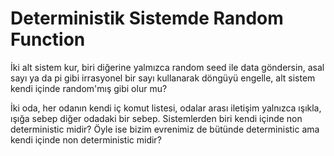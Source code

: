 # Deterministik Sistemde Random Function

İki alt sistem kur, biri diğerine yalmızca random seed ile data göndersin, asal
sayı ya da pi gibi irrasyonel bir sayı kullanarak döngüyü engelle, alt sistem
kendi içinde random'mış gibi olur mu?

İki oda, her odanın kendi iç komut listesi, odalar arası iletişim yalnızca
ışıkla, ışığa sebep diğer odadaki bir sebep. Sistemlerden biri kendi içinde non
deterministic midir? Öyle ise bizim evrenimiz de bütünde deterministic ama
kendi içinde non deterministic midir?
